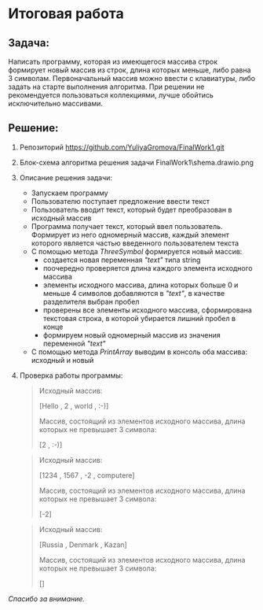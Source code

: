#  Итоговая работа

## Задача:
 Написать программу, которая из имеющегося массива строк формирует новый массив из строк, длина которых меньше, либо равна 3 символам. Первоначальный массив можно ввести с клавиатуры, либо задать на старте выполнения алгоритма. При решении не рекомендуется пользоваться коллекциями, лучше обойтись исключительно массивами.

## Решение:
1. Репозиторий https://github.com/YuliyaGromova/FinalWork1.git
2. Блок-схема алгоритма решения задачи FinalWork1\shema.drawio.png
3. Описание решения задачи:
   - Запускаем программу
   - Пользователю поступает предложение ввести текст
   - Пользователь вводит текст, который будет преобразован в исходный массив
   - Программа получает текст, который ввел пользователь. Формирует из него одномерный массив, каждый элемент которого является частью введенного пользователем текста
   - С помощью метода *ThreeSymbol*  формируется новый массив:
     - создается новая переменная *"text"* типа string
     - поочередно проверяется длина каждого элемента исходного массива
     - элементы исходного массива, длина которых больше 0 и меньше 4 символов добавляются в *"text"*, в качестве разделителя выбран пробел
     - проверены все элементы исходного массива, сформирована текстовая строка, в которой убирается лишний пробел в конце
     - формируем новый одномерный массив из значения переменной *"text"*
   - С помощью метода *PrintArray* выводим в консоль оба массива: исходный и новый
4. Проверка работы программы:
     > Исходный массив:
     >
     >[Hello , 2 , world , :-)]
     >
     > Массив, состоящий из элементов исходного массива, длина которых не превышает 3 символа: 
     >
     > [2 , :-)]

     > Исходный массив: 
     >
     > [1234 , 1567 , -2 , computere]
     >
     > Массив, состоящий из элементов исходного массива, длина которых не превышает 3 символа:
     >
     > [-2]

     > Исходный массив: 
     >
     > [Russia , Denmark , Kazan]
     >
     > Массив, состоящий из элементов исходного массива, длина которых не превышает 3 символа: 
     >
     > []

     
*Спасибо за внимание.*
